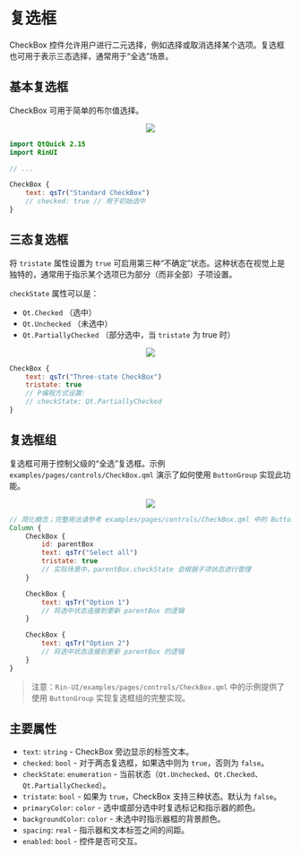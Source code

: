 # 复选框

CheckBox 控件允许用户进行二元选择，例如选择或取消选择某个选项。复选框也可用于表示三态选择，通常用于“全选”场景。

## 基本复选框

CheckBox 可用于简单的布尔值选择。

<div align="center">
  <img src="/assets/images/BasicInput/CheckBox/checkbox-basic.png"> <!-- 占位符：图片路径待确认或创建 -->
</div>

```qml
import QtQuick 2.15
import RinUI

// ...

CheckBox {
    text: qsTr("Standard CheckBox")
    // checked: true // 用于初始选中
}
```

## 三态复选框

将 `tristate` 属性设置为 `true` 可启用第三种“不确定”状态。这种状态在视觉上是独特的，通常用于指示某个选项已为部分（而非全部）子项设置。

`checkState` 属性可以是：
- `Qt.Checked` （选中）
- `Qt.Unchecked` （未选中）
- `Qt.PartiallyChecked` （部分选中，当 `tristate` 为 true 时）

<div align="center">
  <img src="/assets/images/BasicInput/CheckBox/checkbox-tristate.png"> <!-- 占位符：图片路径待确认或创建 -->
</div>

```qml
CheckBox {
    text: qsTr("Three-state CheckBox")
    tristate: true
    // P编程方式设置:
    // checkState: Qt.PartiallyChecked 
}
```

## 复选框组

复选框可用于控制父级的“全选”复选框。示例 `examples/pages/controls/CheckBox.qml` 演示了如何使用 `ButtonGroup` 实现此功能。

<div align="center">
  <img src="/assets/images/BasicInput/CheckBox/checkbox-grouped.png"> <!-- 占位符：图片路径待确认或创建 -->
</div>

```qml
// 简化概念；完整用法请参考 examples/pages/controls/CheckBox.qml 中的 ButtonGroup
Column {
    CheckBox {
        id: parentBox
        text: qsTr("Select all")
        tristate: true 
        // 实际场景中，parentBox.checkState 会根据子项状态进行管理
    }

    CheckBox {
        text: qsTr("Option 1")
        // 将选中状态连接到更新 parentBox 的逻辑
    }

    CheckBox {
        text: qsTr("Option 2")
        // 将选中状态连接到更新 parentBox 的逻辑
    }
}
```
> 注意：`Rin-UI/examples/pages/controls/CheckBox.qml` 中的示例提供了使用 `ButtonGroup` 实现复选框组的完整实现。

## 主要属性

*   `text`: `string` - CheckBox 旁边显示的标签文本。
*   `checked`: `bool` - 对于两态复选框，如果选中则为 `true`，否则为 `false`。
*   `checkState`: `enumeration` - 当前状态（`Qt.Unchecked`、`Qt.Checked`、`Qt.PartiallyChecked`）。
*   `tristate`: `bool` - 如果为 `true`，CheckBox 支持三种状态。默认为 `false`。
*   `primaryColor`: `color` - 选中或部分选中时复选标记和指示器的颜色。
*   `backgroundColor`: `color` - 未选中时指示器框的背景颜色。
*   `spacing`: `real` - 指示器和文本标签之间的间距。
*   `enabled`: `bool` - 控件是否可交互。
```
